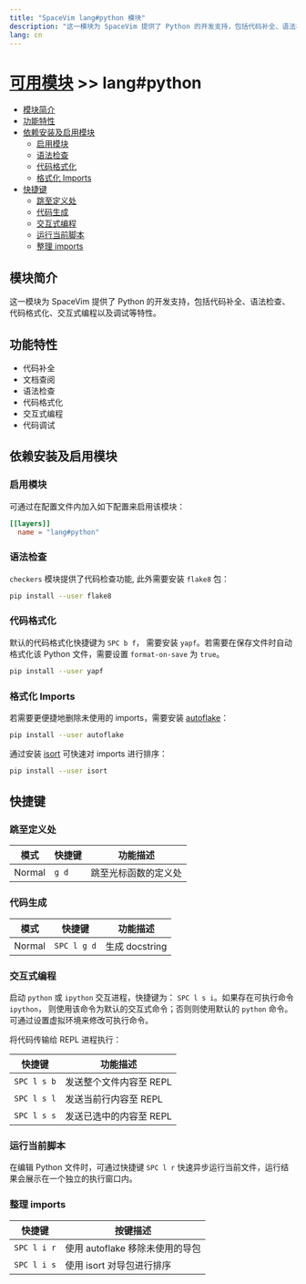 ```yaml
---
title: "SpaceVim lang#python 模块"
description: "这一模块为 SpaceVim 提供了 Python 的开发支持，包括代码补全、语法检查、代码格式化等特性。"
lang: cn
---
```


# [可用模块](../../) >> lang#python

<!-- vim-markdown-toc GFM -->

- [模块简介](#模块简介)
- [功能特性](#功能特性)
- [依赖安装及启用模块](#依赖安装及启用模块)
  - [启用模块](#启用模块)
  - [语法检查](#语法检查)
  - [代码格式化](#代码格式化)
  - [格式化 Imports](#格式化-imports)
- [快捷键](#快捷键)
  - [跳至定义处](#跳至定义处)
  - [代码生成](#代码生成)
  - [交互式编程](#交互式编程)
  - [运行当前脚本](#运行当前脚本)
  - [整理 imports](#整理-imports)

<!-- vim-markdown-toc -->

## 模块简介

这一模块为 SpaceVim 提供了 Python 的开发支持，包括代码补全、语法检查、代码格式化、交互式编程以及调试等特性。

## 功能特性

- 代码补全
- 文档查阅
- 语法检查
- 代码格式化
- 交互式编程
- 代码调试

## 依赖安装及启用模块

### 启用模块

可通过在配置文件内加入如下配置来启用该模块：

```toml
[[layers]]
  name = "lang#python"
```

### 语法检查

`checkers` 模块提供了代码检查功能, 此外需要安装 `flake8` 包：

```sh
pip install --user flake8
```

### 代码格式化

默认的代码格式化快捷键为 `SPC b f`， 需要安装 `yapf`。若需要在保存文件时自动格式化该 Python 文件，需要设置 `format-on-save` 为 `true`。

```sh
pip install --user yapf
```

### 格式化 Imports

若需要更便捷地删除未使用的 imports，需要安装 [autoflake](https://github.com/myint/autoflake)：

```sh
pip install --user autoflake
```

通过安装 [isort](https://github.com/timothycrosley/isort) 可快速对 imports 进行排序：

```sh
pip install --user isort
```

## 快捷键

### 跳至定义处

| 模式   | 快捷键 | 功能描述             |
| ------ | ------ | -------------------- |
| Normal | `g d`  | 跳至光标函数的定义处 |

### 代码生成

| 模式   | 快捷键      | 功能描述       |
| ------ | ----------- | -------------- |
| Normal | `SPC l g d` | 生成 docstring |

### 交互式编程

启动 `python` 或 `ipython` 交互进程，快捷键为： `SPC l s i`。如果存在可执行命令 `ipython`，
则使用该命令为默认的交互式命令；否则则使用默认的 `python` 命令。可通过设置虚拟环境来修改可执行命令。

将代码传输给 REPL 进程执行：

| 快捷键      | 功能描述                |
| ----------- | ----------------------- |
| `SPC l s b` | 发送整个文件内容至 REPL |
| `SPC l s l` | 发送当前行内容至 REPL   |
| `SPC l s s` | 发送已选中的内容至 REPL |

### 运行当前脚本

在编辑 Python 文件时，可通过快捷键 `SPC l r` 快速异步运行当前文件，运行结果会展示在一个独立的执行窗口内。

### 整理 imports

| 快捷键      | 按键描述                        |
| ----------- | ------------------------------- |
| `SPC l i r` | 使用 autoflake 移除未使用的导包 |
| `SPC l i s` | 使用 isort 对导包进行排序       |
